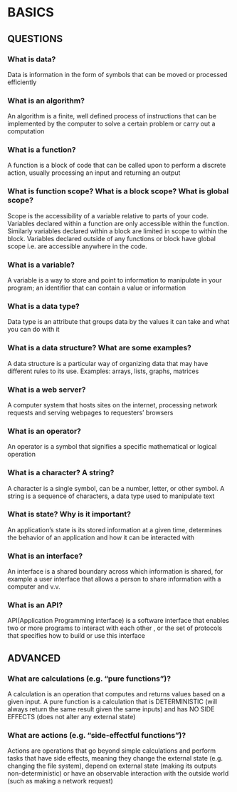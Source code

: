 # BASICS
## QUESTIONS
### What is data?
Data is information in the form of symbols that can be moved or processed efficiently
### What is an algorithm?
An algorithm is a finite, well defined process of instructions that can be implemented by the computer to solve a certain problem or carry out a computation 
### What is a function?
A function is a block of code that can be called upon to perform a discrete action, usually processing an input and returning an output 
### What is function scope? What is a block scope? What is global scope?
Scope is the accessibility of a variable relative to parts of your code. Variables declared within a function are only accessible within the function. Similarly variables declared within a block are limited in scope to within the block. Variables declared outside of any functions or block have global scope i.e. are accessible anywhere in the code.
### What is a variable?
A variable is a way to store and point to information to manipulate in your program; an identifier that can contain a value or information
### What is a data type?
Data type is an attribute that groups data by the values it can take and what you can do with it
### What is a data structure? What are some examples?
A data structure is a particular way of organizing data that may have different rules to its use. Examples: arrays, lists, graphs, matrices
### What is a web server?
A computer system that hosts sites on the internet, processing network requests and serving webpages to requesters’ browsers
### What is an operator?
An operator is a symbol that signifies a specific mathematical or logical operation
### What is a character? A string?
A character is a single symbol, can be a number, letter, or other symbol. A string is a sequence of characters, a data type used to manipulate text
### What is state? Why is it important?
An application’s state is its stored information at a given time, determines the behavior of an application and how it can be interacted with 
### What is an interface?
An interface is a shared boundary across which information is shared, for example a user interface that allows a person to share information with a computer and v.v.
### What is an API?
API(Application Programming interface) is a software interface that enables two or more programs to interact with each other , or the set of protocols that specifies how to build or use this interface
## ADVANCED
### What are calculations (e.g. “pure functions”)?
A calculation is an operation that computes and returns values based on a given input. A pure function is a calculation that is DETERMINISTIC (will always return the same result given the same inputs) and has NO SIDE EFFECTS (does not alter any external state)
### What are actions (e.g. “side-effectful functions”)?
Actions are operations that go beyond simple calculations and perform tasks that have side effects, meaning they change the external state (e.g. changing the file system), depend on external state (making its outputs non-deterministic) or have an observable interaction with the outside world (such as making a network request)
